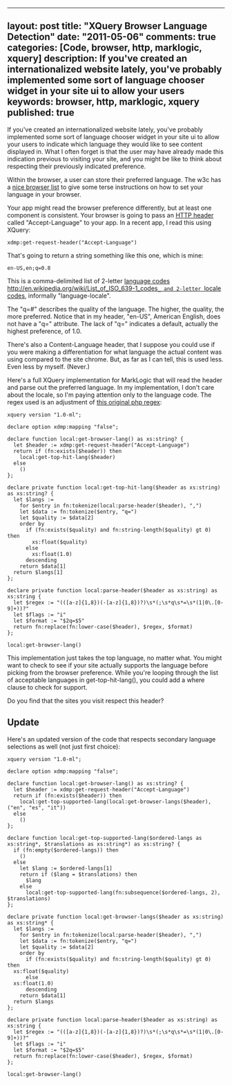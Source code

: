 
---
layout: post
title: "XQuery Browser Language Detection"
date: "2011-05-06"
comments: true
categories: [Code, browser, http, marklogic, xquery]
description: If you've created an internationalized website lately, you've probably implemented some sort of language chooser widget in your site ui to allow your users 
keywords: browser, http, marklogic, xquery
published: true
---

If you've created an internationalized website lately, you've probably implemented some sort of language chooser widget in your site ui to allow your users to indicate which language they would like to see content displayed in.  What I often forget is that the user may have already made this indication previous to visiting your site, and you might be like to think about respecting their previously indicated preference.
<!--more-->

Within the browser, a user can store their preferred language.  The w3c has a [nice browser list](http://www.w3.org/International/questions/qa-lang-priorities#changing) to give some terse instructions on how to set your language in your browser.

Your app might read the browser preference differently, but at least one component is consistent.  Your browser is going to pass an [HTTP header](http://www.w3.org/Protocols/rfc2616/rfc2616-sec14.html) called "Accept-Language" to your app.  In a recent app, I read this using XQuery:

```
xdmp:get-request-header("Accept-Language")
```
That's going to return a string something like this one, which is mine:

```
en-US,en;q=0.8
```

This is a comma-delimited list of 2-letter [language codes <http://en.wikipedia.org/wiki/List_of_ISO_639-1_codes>`_ and 2-letter `locale codes](http://en.wikipedia.org/wiki/ISO_3166-1_alpha-2), informally "language-locale".

The "q=#" describes the quality of the language.  The higher, the quality, the more preferred.  Notice that in my header, "en-US", American English, does not have a "q=" attribute.  The lack of "q=" indicates a default, actually the highest preference, of 1.0.

There's also a Content-Language header, that I suppose you could use if you were making a differentiation for what language the actual content was using compared to the site chrome.  But, as far as I can tell, this is used less.  Even less by myself.  (Never.)

Here's a full XQuery implementation for MarkLogic that will read the header and parse out the preferred language.  In my implementation, I don't care about the locale, so I'm paying attention only to the language code.  The regex used is an adjustment of [this original php regex](http://www.thefutureoftheweb.com/blog/use-accept-language-header):

```
xquery version "1.0-ml";

declare option xdmp:mapping "false";

declare function local:get-browser-lang() as xs:string? {
  let $header := xdmp:get-request-header("Accept-Language")
  return if (fn:exists($header)) then
    local:get-top-hit-lang($header)
  else
    ()
};

declare private function local:get-top-hit-lang($header as xs:string) as xs:string? {
  let $langs :=
    for $entry in fn:tokenize(local:parse-header($header), ",")
    let $data := fn:tokenize($entry, "q=")
    let $quality := $data[2]
    order by
      if (fn:exists($quality) and fn:string-length($quality) gt 0) then
        xs:float($quality)
      else
        xs:float(1.0)
      descending
    return $data[1]
  return $langs[1]
};

declare private function local:parse-header($header as xs:string) as xs:string {
  let $regex := "(([a-z]{1,8})(-[a-z]{1,8})?)\s*(;\s*q\s*=\s*(1|0\.[0-9]+))?"
  let $flags := "i"
  let $format := "$2q=$5"
  return fn:replace(fn:lower-case($header), $regex, $format)
};

local:get-browser-lang()
```

This implementation just takes the top language, no matter what.  You might want to check to see if your site actually supports the language before picking from the browser preference.  While you're looping through the list of acceptable languages in get-top-hit-lang(), you could add a where clause to check for support.

Do you find that the sites you visit respect this header?

Update
---------

Here's an updated version of the code that respects secondary language selections as well (not just first choice):

```
xquery version "1.0-ml";

declare option xdmp:mapping "false";

declare function local:get-browser-lang() as xs:string? {
  let $header := xdmp:get-request-header("Accept-Language")
  return if (fn:exists($header)) then
    local:get-top-supported-lang(local:get-browser-langs($header), ("en", "es", "it"))
  else
    ()
};

declare function local:get-top-supported-lang($ordered-langs as xs:string*, $translations as xs:string*) as xs:string? {
  if (fn:empty($ordered-langs)) then
    ()
  else
    let $lang := $ordered-langs[1]
    return if ($lang = $translations) then
      $lang
    else
      local:get-top-supported-lang(fn:subsequence($ordered-langs, 2), $translations)
};

declare private function local:get-browser-langs($header as xs:string) as xs:string* {
  let $langs :=
    for $entry in fn:tokenize(local:parse-header($header), ",")
    let $data := fn:tokenize($entry, "q=")
    let $quality := $data[2]
    order by
      if (fn:exists($quality) and fn:string-length($quality) gt 0) then
  xs:float($quality)
      else
  xs:float(1.0)
      descending
    return $data[1]
  return $langs
};

declare private function local:parse-header($header as xs:string) as xs:string {
  let $regex := "(([a-z]{1,8})(-[a-z]{1,8})?)\s*(;\s*q\s*=\s*(1|0\.[0-9]+))?"
  let $flags := "i"
  let $format := "$2q=$5"
  return fn:replace(fn:lower-case($header), $regex, $format)
};

local:get-browser-lang()
```


  
